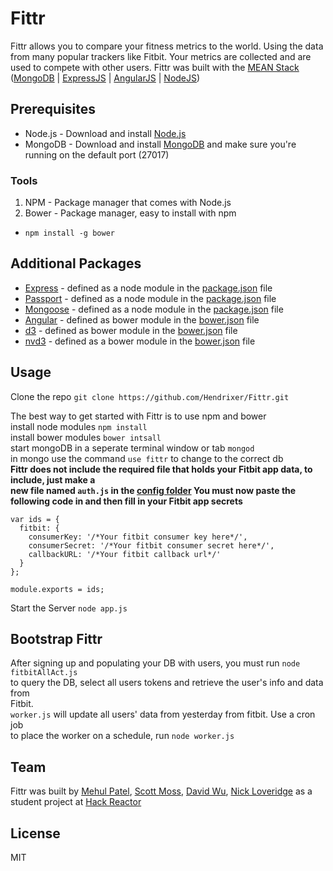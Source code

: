 # Fittr

Fittr allows you to compare your fitness metrics to the world.
Using the data from many popular trackers like Fitbit. Your metrics are collected and are used to compete with other users. Fittr was
built with the [MEAN Stack](http://mean.io) ([MongoDB](http://mongodb.org) |
 [ExpressJS](http://expressjs.com) | [AngularJS](http://angularjs.org/) | [NodeJS](http://nodejs.org))

## Prerequisites
* Node.js - Download and install [Node.js](http://nodejs.org) 
* MongoDB - Download and install [MongoDB](http://mongodb.org) and make sure you're running on the default port (27017)

### Tools
1. NPM - Package manager that comes with Node.js
2. Bower - Package manager, easy to install with npm
  *  `npm install -g bower`

## Additional Packages
* [Express](http://expressjs.com/) - defined as a node module in the [package.json](https://github.com/Hendrixer/Fittr/blob/master/package.json) file
* [Passport](http://passportjs.org/) - defined as a node module in the [package.json](https://github.com/Hendrixer/Fittr/blob/master/package.json) file
* [Mongoose](http://mongoosejs.com/) - defined as a node module in the [package.json](https://github.com/Hendrixer/Fittr/blob/master/package.json) file
* [Angular](http://angularjs.org/) - defined as bower module in the [bower.json](https://github.com/Hendrixer/Fittr/blob/master/bower.json) file
* [d3](http://d3js.org/) - defined as bower module in the [bower.json](https://github.com/Hendrixer/Fittr/blob/master/bower.json) file
* [nvd3](http://nvd3.org/) - defined as a bower module in the [bower.json](https://github.com/Hendrixer/Fittr/blob/master/bower.json) file

## Usage
Clone the repo `git clone https://github.com/Hendrixer/Fittr.git`

The best way to get started with Fittr is to use npm and bower  
install node modules `npm install`  
install bower modules `bower intsall`  
start mongoDB in a seperate terminal window or tab `mongod`  
in mongo use the command `use fittr` to change to the correct db  
**Fittr does not include the required file that holds your Fitbit app data, to include, just make a  
new file named `auth.js` in the [config folder](https://github.com/Hendrixer/Fittr/tree/master/config) You must now paste the following code in and then fill in your Fitbit app secrets**  
```javscript
var ids = {
  fitbit: {
    consumerKey: '/*Your fitbit consumer key here*/',
    consumerSecret: '/*Your fitbit consumer secret here*/',
    callbackURL: '/*Your fitbit callback url*/'
  }
};

module.exports = ids;
```  

Start the Server `node app.js`

## Bootstrap Fittr
After signing up and populating your DB with users, you must run `node fitbitAllAct.js`  
to query the DB, select all users tokens and retrieve the user's info and data from  
Fitbit.  
`worker.js` will update all users' data from yesterday from fitbit. Use a cron job  
to place the worker on a schedule, run `node worker.js`   

## Team

Fittr was built by [Mehul Patel](https://github.com/Mayho), [Scott Moss](https://github.com/Hendrixer), [David Wu](https://github.com/wuwoot), [Nick Loveridge](https://github.com/lovenick) as a student project at [Hack Reactor](http://hackreactor.com)

## License
MIT
